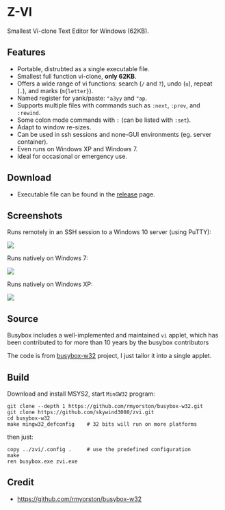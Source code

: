 # Z-VI

Smallest Vi-clone Text Editor for Windows (62KB).

## Features

- Portable, distrubted as a single executable file.
- Smallest full function vi-clone, **only 62KB**.
- Offers a wide range of vi functions: search (`/` and `?`), undo (`u`), repeat (`.`), and marks (`m{letter}`).
- Named register for yank/paste: `"a3yy` and `"ap`.
- Supports multiple files with commands such as `:next`, `:prev`, and `:rewind`.
- Some colon mode commands with `:` (can be listed with `:set`).
- Adapt to window re-sizes.
- Can be used in ssh sessions and none-GUI environments (eg. server container).
- Even runs on Windows XP and Windows 7.
- Ideal for occasional or emergency use.


## Download

- Executable file can be found in the [release](https://github.com/skywind3000/zvi/releases) page.

## Screenshots

Runs remotely in an SSH session to a Windows 10 server (using PuTTY):

![](https://skywind3000.github.io/images/p/zvi/zvi_ssh.png)

Runs natively on Windows 7:

![](https://skywind3000.github.io/images/p/zvi/zvi_win7.png)

Runs natively on Windows XP:

![](https://skywind3000.github.io/images/p/zvi/zvi_xp.png)


## Source

Busybox includes a well-implemented and maintained `vi` applet, which has been contributed to for more than 10 years by the busybox contributors

The code is from [busybox-w32](https://github.com/rmyorston/busybox-w32) project, I just tailor it into a single applet.

## Build

Download and install MSYS2, start `MinGW32` program:

```
git clone --depth 1 https://github.com/rmyorston/busybox-w32.git
git clone https://github.com/skywind3000/zvi.git
cd busybox-w32
make mingw32_defconfig    # 32 bits will run on more platforms
```

then just:

```
copy ../zvi/.config .     # use the predefined configuration
make
ren busybox.exe zvi.exe
```

## Credit

- https://github.com/rmyorston/busybox-w32


